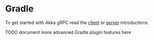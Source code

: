 # Gradle

To get started with Akka gRPC read the [client](client.md) or [server](server.md) introductions.

TODO document more advanced Gradle plugin features here